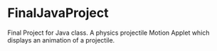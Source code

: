 FinalJavaProject
================

Final Project for Java class. A physics projectile Motion Applet which displays an animation of a projectile.
